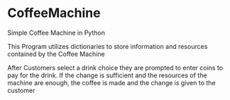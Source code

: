 # CoffeeMachine
Simple Coffee Machine in Python

This Program utilizes dictionaries to store information and resources contained by the Coffee Machine

After Customers select a drink choice they are prompted to enter coins to pay for the drink.
If the change is sufficient and the resources of the machine are enough, the coffee is made and the change is given to the customer
